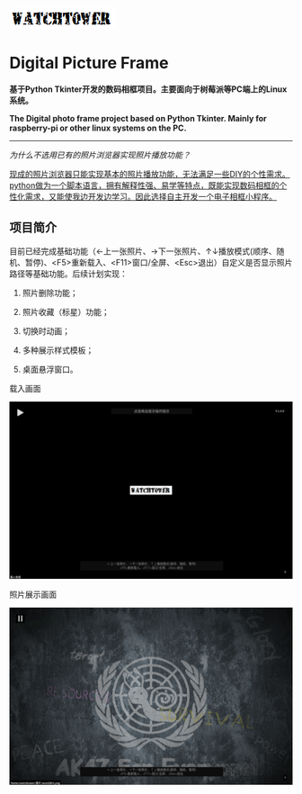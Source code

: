 ![image](https://github.com/watchtower443557730/Digital-Picture-Frame/blob/master/images/load.png?raw=true)

# Digital Picture Frame
**基于Python Tkinter开发的数码相框项目。主要面向于树莓派等PC端上的Linux系统。**

**The Digital photo frame project based on Python Tkinter. Mainly for raspberry-pi or other linux systems on the PC.**

----------------------------------------------------------------------------------------------------------------------------------
*为什么不选用已有的照片浏览器实现照片播放功能？*

<u>现成的照片浏览器只能实现基本的照片播放功能，无法满足一些DIY的个性需求。python做为一个脚本语言，拥有解释性强、易学等特点，既能实现数码相框的个性化需求，又能使我边开发边学习。因此选择自主开发一个电子相框小程序。</u>

## 项目简介
目前已经完成基础功能（←上一张照片、→下一张照片、↑↓播放模式(顺序、随机、暂停)、<F5\>重新载入、<F11\>窗口/全屏、<Esc\>退出）自定义是否显示照片路径等基础功能。后续计划实现：

 1. 照片删除功能；
 
 2. 照片收藏（标星）功能；
 
 3. 切换时动画；
 
 4. 多种展示样式模板；
 
 5. 桌面悬浮窗口。

载入画面

![image](https://github.com/watchtower443557730/Digital-Picture-Frame/blob/master/readme/start.png?raw=true)

照片展示画面

![image](https://github.com/watchtower443557730/Digital-Picture-Frame/blob/master/readme/01.png?raw=true)
